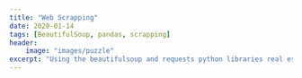 ```yaml
---
title: "Web Scrapping"
date: 2020-01-14
tags: [BeautifulSoup, pandas, scrapping]
header:
    image: "images/puzzle"
excerpt: "Using the beautifulsoup and requests python libraries real estate data was scrapped from the [meqasa](https://www.meqasa.com)", [view on github](https://github.com/cliffordEmmanuel/BlossomAcademy_DataEngineering/tree/master/project4)
---
```


